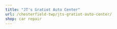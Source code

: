 ```yaml
---
title: "JT's Gratiot Auto Center"
url: /chesterfield-twp/jts-gratiot-auto-center/
shop: car repair
---
```

